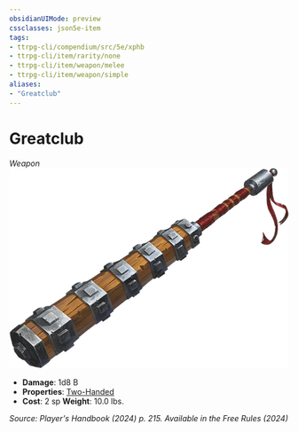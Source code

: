 ```yaml
---
obsidianUIMode: preview
cssclasses: json5e-item
tags:
- ttrpg-cli/compendium/src/5e/xphb
- ttrpg-cli/item/rarity/none
- ttrpg-cli/item/weapon/melee
- ttrpg-cli/item/weapon/simple
aliases: 
- "Greatclub"
---
```

# Greatclub
*Weapon*  
![](3-Compendium/items/img/greatclub.webp#right)

- **Damage**: 1d8 B
- **Properties**: [Two-Handed](3-Compendium/rules/item-properties.md#Two-Handed)
- **Cost**: 2 sp
**Weight**: 10.0 lbs.

*Source: Player's Handbook (2024) p. 215. Available in the Free Rules (2024)*